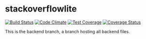 # stackoverflowlite

[![Build Status](https://travis-ci.org/ajimae/stackoverflowlite.svg?branch=server)](https://travis-ci.org/ajimae/stackoverflowlite)  [![Code 
Climate](https://codeclimate.com/github/codeclimate/codeclimate/badges/gpa.svg)](https://codeclimate.com/github/ajimae/stackoverflowlite) [![Test 
Coverage](https://api.codeclimate.com/v1/badges/e55c8db62854e13a8a96/test_coverage)](https://codeclimate.com/github/ajimae/stackoverflowlite/test_coverage) [![Coverage 
Status](https://coveralls.io/repos/github/ajimae/stackoverflowlite/badge.svg?branch=server)](https://coveralls.io/github/ajimae/stackoverflowlite?branch=server)

This is the backend branch, a branch hosting all backend files.
